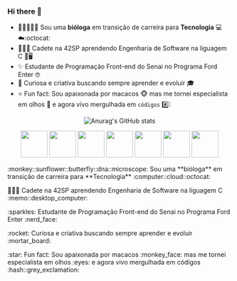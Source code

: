### Hi there 👋

- :monkey::sunflower::butterfly::dna::microscope: Sou uma **bióloga** em transição de carreira para **Tecnologia** :computer::cloud::octocat:
-  🧑🏻‍🚀 Cadete na 42SP aprendendo Engenharia de Software na liguagem C  :memo::desktop_computer:
- :sparkles: Estudante de Programação Front-end do Senai no Programa Ford Enter :nerd_face:
- :rocket: Curiosa e criativa buscando sempre aprender e evoluir :mortar_board:
- :star: Fun fact: Sou apaixonada por macacos :monkey_face: mas me tornei especialista em olhos :eyes: e agora vivo mergulhada em `códigos` :hash::grey_exclamation:

<div align="center">
  
![Anurag's GitHub stats](https://github-readme-stats.vercel.app/api?username=MichelyPrado&theme=radical&show_icons=true)         

</div>

<div align="center">
<img src="https://cdn.jsdelivr.net/gh/devicons/devicon/icons/c/c-original.svg" width="60"/> <img src="https://cdn.jsdelivr.net/gh/devicons/devicon/icons/python/python-original.svg" width="60"/> <img src="https://cdn.jsdelivr.net/gh/devicons/devicon/icons/html5/html5-original-wordmark.svg" width="60"/> <img src="https://cdn.jsdelivr.net/gh/devicons/devicon/icons/css3/css3-original-wordmark.svg" width="60"/> 
<img src="https://cdn.jsdelivr.net/gh/devicons/devicon/icons/javascript/javascript-original.svg" width="60"/> <img src="https://cdn.jsdelivr.net/gh/devicons/devicon/icons/git/git-original.svg" width="60"/> <img src="https://cdn.jsdelivr.net/gh/devicons/devicon/icons/vscode/vscode-original.svg" width="60"/>  
</div>   
          
<p>:monkey::sunflower::butterfly::dna::microscope: Sou uma **bióloga** em transição de carreira para **Tecnologia** :computer::cloud::octocat:</p>
<p> 🧑🏻‍🚀 Cadete na 42SP aprendendo Engenharia de Software na liguagem C  :memo::desktop_computer:</p>
<p> :sparkles: Estudante de Programação Front-end do Senai no Programa Ford Enter :nerd_face:</p>
<p> :rocket: Curiosa e criativa buscando sempre aprender e evoluir :mortar_board:</p>
<p> :star: Fun fact: Sou apaixonada por macacos :monkey_face: mas me tornei especialista em olhos :eyes: e agora vivo mergulhada em códigos :hash::grey_exclamation:</p>
       
          
          
        
          
          
